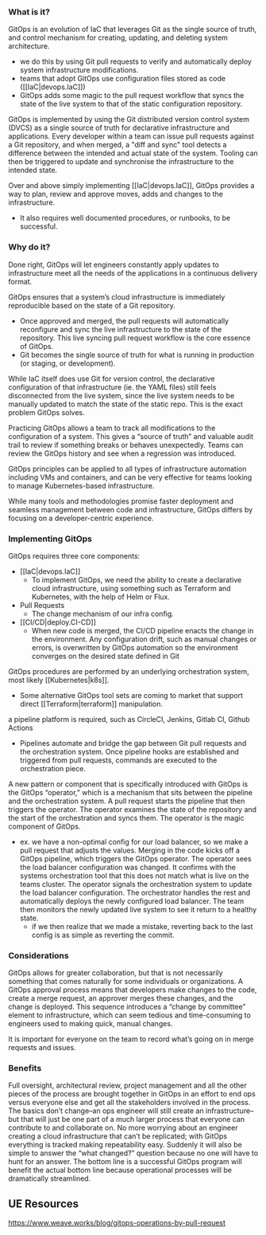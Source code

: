 
### What is it?
GitOps is an evolution of IaC that leverages Git as the single source of truth, and control mechanism for creating, updating, and deleting system architecture.
- we do this by using Git pull requests to verify and automatically deploy system infrastructure modifications.
- teams that adopt GitOps use configuration files stored as code ([[IaC|devops.IaC]])
- GitOps adds some magic to the pull request workflow that syncs the state of the live system to that of the static configuration repository.

GitOps is implemented by using the Git distributed version control system (DVCS) as a single source of truth for declarative infrastructure and applications. Every developer within a team can issue pull requests against a Git repository, and when merged, a "diff and sync" tool detects a difference between the intended and actual state of the system. Tooling can then be triggered to update and synchronise the infrastructure to the intended state.

Over and above simply implementing [[IaC|devops.IaC]], GitOps provides a way to plan, review and approve moves, adds and changes to the infrastructure.
- It also requires well documented procedures, or runbooks, to be successful.

### Why do it?
Done right, GitOps will let engineers constantly apply updates to infrastructure meet all the needs of the applications in a continuous delivery format.

GitOps ensures that a system’s cloud infrastructure is immediately reproducible based on the state of a Git repository.
- Once approved and merged, the pull requests will automatically reconfigure and sync the live infrastructure to the state of the repository. This live syncing pull request workflow is the core essence of GitOps.
- Git becomes the single source of truth for what is running in production (or staging, or development).

While IaC itself does use Git for version control, the declarative configuration of that infrastructure (ie. the YAML files) still feels disconnected from the live system, since the live system needs to be manually updated to match the state of the static repo. This is the exact problem GitOps solves.

Practicing GitOps allows a team to track all modifications to the configuration of a system. This gives a “source of truth” and valuable audit trail to review if something breaks or behaves unexpectedly. Teams can review the GitOps history and see when a regression was introduced.

GitOps principles can be applied to all types of infrastructure automation including VMs and containers, and can be very effective for teams looking to manage Kubernetes-based infrastructure.

While many tools and methodologies promise faster deployment and seamless management between code and infrastructure, GitOps differs by focusing on a developer-centric experience.

### Implementing GitOps
GitOps requires three core components:
- [[IaC|devops.IaC]]
    - To implement GitOps, we need the ability to create a declarative cloud infrastructure, using something such as Terraform and Kubernetes, with the help of Helm or Flux.
- Pull Requests 
    - The change mechanism of our infra config.
- [[CI/CD|deploy.CI-CD]] 
    - When new code is merged, the CI/CD pipeline enacts the change in the environment. Any configuration drift, such as manual changes or errors, is overwritten by GitOps automation so the environment converges on the desired state defined in Git


GitOps procedures are performed by an underlying orchestration system, most likely [[Kubernetes|k8s]].
- Some alternative GitOps tool sets are coming to market that support direct [[Terraform|terraform]] manipulation. 

a pipeline platform is required, such as CircleCI, Jenkins, Gitlab CI, Github Actions
- Pipelines automate and bridge the gap between Git pull requests and the orchestration system. Once pipeline hooks are established and triggered from pull requests, commands are executed to the orchestration piece. 

A new pattern or component that is specifically introduced with GitOps is the GitOps “operator,” which is a mechanism that sits between the pipeline and the orchestration system. A pull request starts the pipeline that then triggers the operator. The operator examines the state of the repository and the start of the orchestration and syncs them. The operator is the magic component of GitOps.
- ex. we have a non-optimal config for our load balancer, so we make a pull request that adjusts the values. Merging in the code kicks off a GitOps pipeline, which triggers the GitOps operator. The operator sees the load balancer configuration was changed. It confirms with the systems orchestration tool that this does not match what is live on the teams cluster. The operator signals the orchestration system to update the load balancer configuration. The orchestrator handles the rest and automatically deploys the newly configured load balancer. The team then monitors the newly updated live system to see it return to a healthy state.
    - if we then realize that we made a mistake, reverting back to the last config is as simple as reverting the commit.

### Considerations
GitOps allows for greater collaboration, but that is not necessarily something that comes naturally for some individuals or organizations. A GitOps approval process means that developers make changes to the code, create a merge request, an approver merges these changes, and the change is deployed. This sequence introduces a “change by committee” element to infrastructure, which can seem tedious and time-consuming to engineers used to making quick, manual changes.

It is important for everyone on the team to record what’s going on in merge requests and issues.

### Benefits 
Full oversight, architectural review, project management and all the other pieces of the process are brought together in GitOps in an effort to end ops versus everyone else and get all the stakeholders involved in the process. The basics don’t change–an ops engineer will still create an infrastructure–but that will just be one part of a much larger process that everyone can contribute to and collaborate on. No more worrying about an engineer creating a cloud infrastructure that can’t be replicated; with GitOps everything is tracked making repeatability easy. Suddenly it will also be simple to answer the “what changed?” question because no one will have to hunt for an answer. The bottom line is a successful GitOps program will benefit the actual bottom line because operational processes will be dramatically streamlined.

## UE Resources
https://www.weave.works/blog/gitops-operations-by-pull-request
